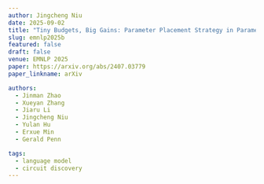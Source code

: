 ```yaml
---
author: Jingcheng Niu
date: 2025-09-02
title: "Tiny Budgets, Big Gains: Parameter Placement Strategy in Parameter Super-Efficient Fine-Tuning"
slug: emnlp2025b
featured: false
draft: false
venue: EMNLP 2025
paper: https://arxiv.org/abs/2407.03779
paper_linkname: arXiv

authors:
  - Jinman Zhao
  - Xueyan Zhang
  - Jiaru Li
  - Jingcheng Niu
  - Yulan Hu
  - Erxue Min
  - Gerald Penn

tags:
  - language model
  - circuit discovery
---
```

